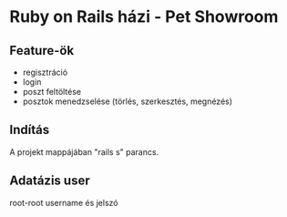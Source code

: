 # Ruby on Rails házi - Pet Showroom
## Feature-ök


- regisztráció
- login
- poszt feltöltése
- posztok menedzselése (törlés, szerkesztés, megnézés)

## Indítás
A projekt mappájában "rails s" parancs.

## Adatázis user
root-root username és jelszó

